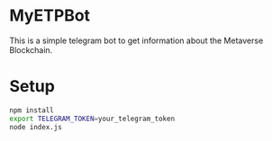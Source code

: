 # MyETPBot
This is a simple telegram bot to get information about the Metaverse Blockchain.

# Setup
``` bash
npm install
export TELEGRAM_TOKEN=your_telegram_token
node index.js
```
